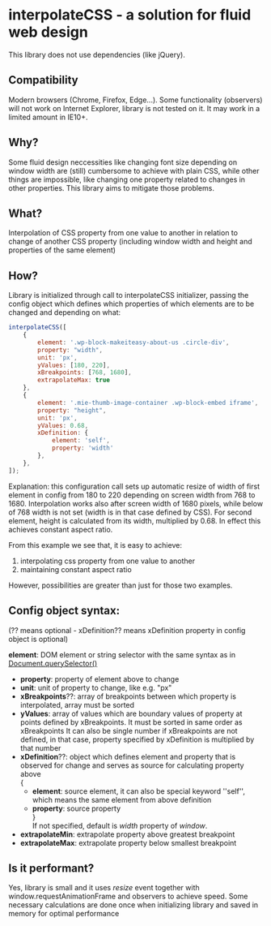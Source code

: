 # interpolateCSS - a solution for fluid web design
This library does not use dependencies (like jQuery).

## Compatibility
Modern browsers (Chrome, Firefox, Edge...). Some functionality (observers) will not work on Internet Explorer, library is not tested on it. It may work in a limited amount in IE10+.

## Why?
Some fluid design neccessities like changing font size depending on window width are (still) cumbersome to achieve with plain CSS, while other things are impossible, like changing one property related to changes in other properties. This library aims to mitigate those problems.

## What?
Interpolation of CSS property from one value to another in relation to change of another CSS property (including window width and height and properties of the same element)

## How?
Library is initialized through call to interpolateCSS initializer, passing the config object which defines which properties of which elements are to be changed and depending on what:
```javascript
interpolateCSS([
	{
		element: '.wp-block-makeiteasy-about-us .circle-div',
		property: "width",
		unit: 'px',
		yValues: [180, 220],
		xBreakpoints: [768, 1680],
		extrapolateMax: true
	},
	{
		element: '.mie-thumb-image-container .wp-block-embed iframe',
		property: "height",
		unit: 'px',
		yValues: 0.68,
		xDefinition: {
			element: 'self',
			property: 'width'
		},
	},
]);
```  
Explanation: this configuration call sets up automatic resize of width of first element in config from 180 to 220 depending on screen width from 768 to 1680. Interpolation works also after screen width of 1680 pixels, while below of 768 width is not set (width is in that case defined by CSS). For second element, height is calculated from its width, multiplied by 0.68. In effect this achieves constant aspect ratio.

From this example we see that, it is easy to achieve:
1. interpolating css property from one value to another
2. maintaining constant aspect ratio

However, possibilities are greater than just for those two examples.

## Config object syntax:
(?? means optional - xDefinition?? means xDefinition property in config object is optional)

**element**: DOM element or string selector with the same syntax as in [Document.querySelector()](https://developer.mozilla.org/en-US/docs/Web/API/Document/querySelector)  
- **property**: property of element above to change  
- **unit**: unit of property to change, like e.g. "px"  
- **xBreakpoints**??: array of breakpoints between which property is interpolated, array must be sorted  
- **yValues**: array of values which are boundary values of property at points defined by xBreakpoints. It must be sorted in same order as xBreakpoints It can also be single number if xBreakpoints are not defined, in that case, property specified by xDefinition is multiplied by that number  
- **xDefinition**??: object which defines element and property that is observed for change and serves as source for calculating property above  
  {  
  - **element**: source element, it can also be special keyword ''self'', which means the same element from above definition  
  - **property**: source property   
  }  
  If not specified, default is *width* property of *window*.
- **extrapolateMin**: extrapolate property above greatest breakpoint  
- **extrapolateMax**: extrapolate property below smallest breakpoint  

## Is it performant?
Yes, library is small and it uses *resize* event together with window.requestAnimationFrame and observers to achieve speed. Some necessary calculations are done once when initializing library and saved in memory for optimal performance

